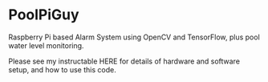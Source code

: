 # PoolPiGuy
Raspberry Pi based Alarm System using OpenCV and TensorFlow, plus pool water level monitoring.

Please see my instructable HERE for details of hardware and software setup, and how to use this code.
